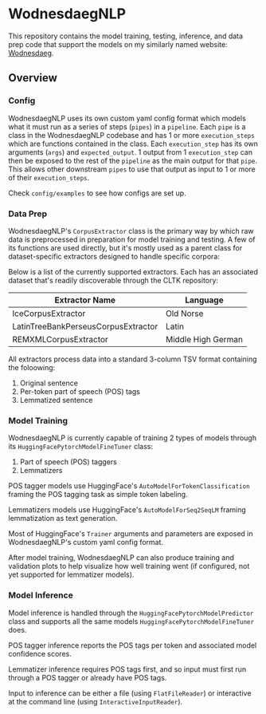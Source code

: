 # WodnesdaegNLP

This repository contains the model training, testing, inference, and data prep code that support the models on my similarly named website: [Wodnesdaeg](https://www.wodnesdaeg.com).

## Overview

### Config

WodnesdaegNLP uses its own custom yaml config format which models what it must run as a series of steps (`pipes`) in a `pipeline`.
Each `pipe` is a class in the WodnesdaegNLP codebase and has 1 or more `execution_steps` which are functions contained in the class.
Each `execution_step` has its own arguments (`args`) and `expected_output`.
1 output from 1 `execution_step` can then be exposed to the rest of the `pipeline` as the main output for that `pipe`.
This allows other downstream `pipes` to use that output as input to 1 or more of their `execution_steps`.

Check `config/examples` to see how configs are set up.

### Data Prep

WodnesdaegNLP's `CorpusExtractor` class is the primary way by which raw data is preprocessed in preparation for model training and testing.
A few of its functions are used directly, but it's mostly used as a parent class for dataset-specific extractors designed to handle specific corpora:

Below is a list of the currently supported extractors.
Each has an associated dataset that's readily discoverable through the CLTK repository:

|Extractor Name| Language           |
|-|--------------------|
|IceCorpusExtractor| Old Norse          |
|LatinTreeBankPerseusCorpusExtractor| Latin              |
|REMXMLCorpusExtractor| Middle High German |

All extractors process data into a standard 3-column TSV format containing the foloowing:
1. Original sentence
2. Per-token part of speech (POS) tags
3. Lemmatized sentence

### Model Training

WodnesdaegNLP is currently capable of training 2 types of models through its `HuggingFacePytorchModelFineTuner` class:

1. Part of speech (POS) taggers
2. Lemmatizers

POS tagger models use HuggingFace's `AutoModelForTokenClassification` framing the POS tagging task as simple token labeling.

Lemmatizers models use HuggingFace's `AutoModelForSeq2SeqLM` framing lemmatization as text generation.

Most of HuggingFace's `Trainer` arguments and parameters are exposed in WodnesdaegNLP's custom yaml config format.

After model training, WodnesdaegNLP can also produce training and validation plots to help visualize how well training went (if configured, not yet supported for lemmatizer models).

### Model Inference

Model inference is handled through the `HuggingFacePytorchModelPredictor` class and supports all the same models `HuggingFacePytorchModelFineTuner` does.

POS tagger inference reports the POS tags per token and associated model confidence scores.

Lemmatizer inference requires POS tags first, and so input must first run through a POS tagger or already have POS tags.

Input to inference can be either a file (using `FlatFileReader`) or interactive at the command line (using `InteractiveInputReader`).